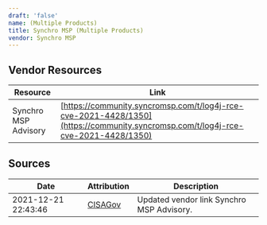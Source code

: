 ```yaml
---
draft: 'false'
name: (Multiple Products)
title: Synchro MSP (Multiple Products)
vendor: Synchro MSP
---
```


## Vendor Resources
| Resource | Link |
| --- | --- |
| Synchro MSP Advisory | [https://community.syncromsp.com/t/log4j-rce-cve-2021-4428/1350](https://community.syncromsp.com/t/log4j-rce-cve-2021-4428/1350) |



## Sources
| Date | Attribution | Description |
| --- | --- | --- |
| 2021-12-21 22:43:46 | [CISAGov](https://raw.githubusercontent.com/cisagov/log4j-affected-db/develop/README.md) | Updated vendor link Synchro MSP Advisory.  |
